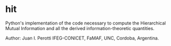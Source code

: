 # hit

Python's implementation of the code necessary to compute the Hierarchical Mutual Information and all the derived information-theoretic quantities.

Author:
Juan I. Perotti
IFEG-CONICET, FaMAF, UNC, Cordoba, Argentina.

